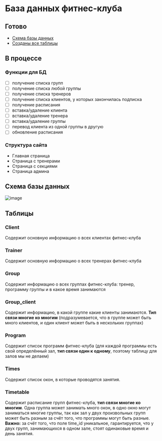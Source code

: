 # База данных фитнес-клуба

## Готово

* [Схема базы данных](https://dbdesigner.page.link/aBsVD7ALiKRhvowr8)
* [Созданы все таблицы](https://github.com/papey08/DB/tree/main/FitnessClub/create_quieries)

## В процессе

### Функции для БД

- [ ] получение списка групп
- [ ] получение списка любой группы
- [ ] получение списка тренеров
- [ ] получение списка клиентов, у которых закончилась подписка
- [ ] получение расписания
- [ ] вставка/удаление клиента
- [ ] вставка/удаление тренера
- [ ] вставка/удаление группы
- [ ] перевод клиента из одной группы в другую
- [ ] обновление расписания

### Структура сайта

* Главная страница
* Страница с тренерами
* Страница с секциями
* Страница админа

## Схема базы данных

![image](https://github.com/papey08/DB/blob/main/DBscheme.png)


## Таблицы

### Client

Содержит основную информацию о всех клиентах фитнес-клуба

### Trainer

Содержит основную информацию о всех тренерах фитнес-клуба

### Group

Содержит информацию о всех группах фитнес-клуба: тренер, программу группы и 
в какое время занимаются

### Group_client

Содержит информацию, в какой группе какие клиенты занимаются. **Тип связи 
многие ко многим** (подразумевается, что в группе может быть много клиентов, и 
один клиент может быть в нескольких группах)

### Program

Содержит список программ фитнес-клуба (для каждой программы есть свой 
определённый зал, **тип связи один к одному**, поэтому таблицу для залов мы не 
делаем)

### Times

Содержит список окон, в которые проводятся занятия.

### Timetable

Содержит расписание групп фитнес-клуба, **тип связи многие ко многим**. Одна 
группа может занимать много окон, в одно окно могут заниматься многие группы, 
так как зал у двух произвольных групп может быть разным за счёт того, что 
программы могут быть разные. **Важно:** за счёт того, что поле time_id 
уникальное, гарантируется, что у двух групп, занимающихся в одном зале, стоят 
одинаковые время и день занятия.
